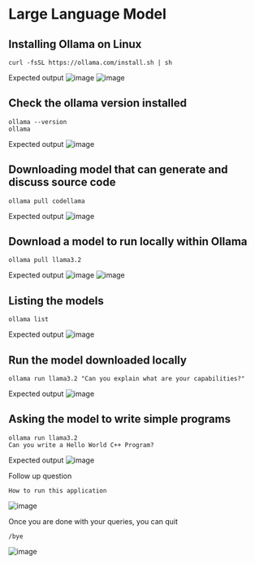 # Large Language Model

## Installing Ollama on Linux
```
curl -fsSL https://ollama.com/install.sh | sh
```

Expected output
![image](https://github.com/user-attachments/assets/251a34b6-608a-4a3f-817d-de4153c2f9b1)
![image](https://github.com/user-attachments/assets/c0bdd829-1928-4926-af6d-291f06019376)

## Check the ollama version installed
```
ollama --version
ollama
```

Expected output
![image](https://github.com/user-attachments/assets/159e2d1d-3eaf-4020-a091-4d47a4d995ee)

## Downloading model that can generate and discuss source code
```
ollama pull codellama
```

Expected output
![image](https://github.com/user-attachments/assets/ff4c6b4e-5517-4227-aea3-e152c8d2938d)

## Download a model to run locally within Ollama
```
ollama pull llama3.2
```

Expected output
![image](https://github.com/user-attachments/assets/6f45efcc-406e-4d08-a453-ed69f8246a33)
![image](https://github.com/user-attachments/assets/37cd90ea-d574-427d-906e-fa5b00caa972)

## Listing the models
```
ollama list
```

Expected output
![image](https://github.com/user-attachments/assets/e8ad6155-a2a6-45a3-96e5-09a0b85ac23b)

## Run the model downloaded locally
```
ollama run llama3.2 "Can you explain what are your capabilities?"
```

Expected output
![image](https://github.com/user-attachments/assets/211772fb-981c-43e1-8070-f6b5f20b5843)


## Asking the model to write simple programs
```
ollama run llama3.2
Can you write a Hello World C++ Program?
```

Expected output
![image](https://github.com/user-attachments/assets/3abdefaf-ae0e-4df7-999f-7c10c976275e)

Follow up question
```
How to run this application
```
![image](https://github.com/user-attachments/assets/61cd3c33-6d67-483e-bed9-06794858e1a3)

Once you are done with your queries, you can quit
```
/bye
```
![image](https://github.com/user-attachments/assets/b9d95c78-3226-4f09-b288-79b82446e296)
